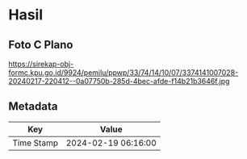 # Hasil

## Foto C Plano

https://sirekap-obj-formc.kpu.go.id/9924/pemilu/ppwp/33/74/14/10/07/3374141007028-20240217-220412--0a07750b-285d-4bec-afde-f14b21b3646f.jpg


## Metadata

| Key        | Value               |
| ---------- | ------------------- |
| Time Stamp | 2024-02-19 06:16:00 |



